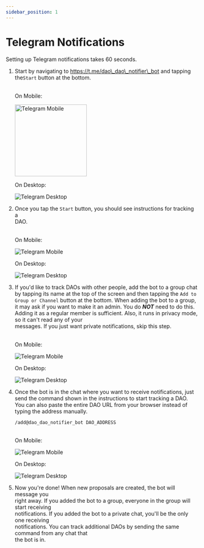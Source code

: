 ```yaml
---
sidebar_position: 1
---
```


# Telegram Notifications

Setting up Telegram notifications takes 60 seconds.

1.  Start by navigating to https://t.me/dao\_dao\_notifier\_bot and tapping the`Start` button at the bottom.

    \
    On Mobile:

    <div data-full-width="false"><img src="../../static/img/notifications/tg-start-mobile.jpg" alt="Telegram Mobile" width="188"></div>

    On Desktop:

    ![Telegram Desktop](../../static/img/notifications/tg-start-desktop.png)
2.  Once you tap the `Start` button, you should see instructions for tracking a\
    DAO.

    \
    On Mobile:

    ![Telegram Mobile](../../static/img/notifications/tg-started-mobile.jpg)

    On Desktop:

    ![Telegram Desktop](../../static/img/notifications/tg-started-desktop.png)
3.  If you'd like to track DAOs with other people, add the bot to a group chat by tapping its name at the top of the screen and then tapping the `Add to Group or Channel` button at the bottom. When adding the bot to a group, it may ask if you want to make it an admin. You do _**NOT**_ need to do this. Adding it as a regular member is sufficient. Also, it runs in privacy mode, so it can't read any of your\
    messages. If you just want private notifications, skip this step.

    \
    On Mobile:

    ![Telegram Mobile](../../static/img/notifications/tg-add-group-mobile.jpg)

    On Desktop:

    ![Telegram Desktop](../../static/img/notifications/tg-add-group-desktop.png)
4.  Once the bot is in the chat where you want to receive notifications, just send the command shown in the instructions to start tracking a DAO. You can also paste the entire DAO URL from your browser instead of typing the address manually.

    ```
    /add@dao_dao_notifier_bot DAO_ADDRESS
    ```

    \
    On Mobile:

    ![Telegram Mobile](../../static/img/notifications/tg-add-mobile.jpg)

    On Desktop:

    ![Telegram Desktop](../../static/img/notifications/tg-add-desktop.png)
5. Now you're done! When new proposals are created, the bot will message you\
   right away. If you added the bot to a group, everyone in the group will start receiving\
   notifications. If you added the bot to a private chat, you'll be the only one receiving\
   notifications. You can track additional DAOs by sending the same command from any chat that\
   the bot is in.
